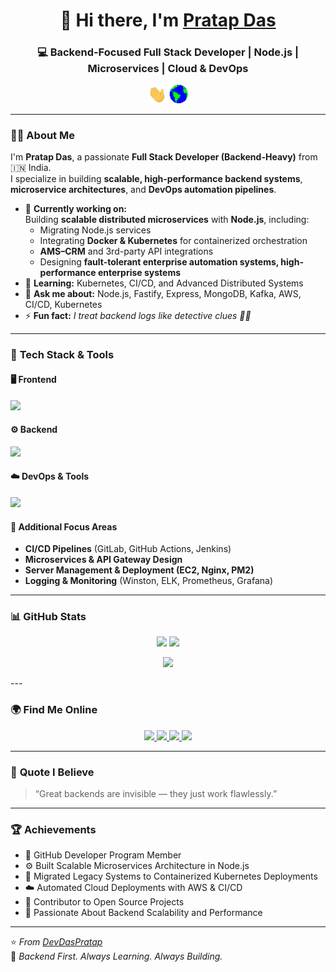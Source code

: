 <h1 align="center">👋 Hi there, I'm <a href="https://nedcod.com/about" target="_blank">Pratap Das</a></h1>
<h3 align="center">💻 Backend-Focused Full Stack Developer | Node.js | Microservices | Cloud & DevOps</h3>

<p align="center">
  <img src="https://github.com/DevDasPratap/DevDasPratap/blob/main/Hi.gif" width="30px">
  <img src="https://github.com/DevDasPratap/DevDasPratap/blob/main/Earth.gif" width="30px">
</p>

---

### 👨‍💻 **About Me**

I'm **Pratap Das**, a passionate **Full Stack Developer (Backend-Heavy)** from 🇮🇳 India.  
I specialize in building **scalable, high-performance backend systems**, **microservice architectures**, and **DevOps automation pipelines**.

- 🔭 **Currently working on:**  
  Building **scalable distributed microservices** with **Node.js**, including:  
  - Migrating Node.js services  
  - Integrating **Docker & Kubernetes** for containerized orchestration  
  - **AMS–CRM** and 3rd-party API integrations  
  - Designing **fault-tolerant enterprise automation systems, high-performance enterprise systems** 
- 🌱 **Learning:** Kubernetes, CI/CD, and Advanced Distributed Systems  
- 💬 **Ask me about:** Node.js, Fastify, Express, MongoDB, Kafka, AWS, CI/CD, Kubernetes  
- ⚡ **Fun fact:** *I treat backend logs like detective clues 🕵️‍♂️*

---

### 🧠 **Tech Stack & Tools**

#### 🖥️ Frontend
<p align="left">
  <img src="https://skillicons.dev/icons?i=html,css,js,ts,angular,react,nextjs,bootstrap,tailwind,materialui" />
</p>

#### ⚙️ Backend
<p align="left">
  <img src="https://skillicons.dev/icons?i=nodejs,express,mongodb,postgres,prisma,redis,kafka,graphql,nginx" />
</p>

#### ☁️ DevOps & Tools
<p align="left">
  <img src="https://skillicons.dev/icons?i=aws,gcp,docker,kubernetes,git,gitlab,github,jenkins,linux,vscode,postman" />
</p>

#### 🧩 Additional Focus Areas
- **CI/CD Pipelines** (GitLab, GitHub Actions, Jenkins)  
- **Microservices & API Gateway Design**  
- **Server Management & Deployment (EC2, Nginx, PM2)**  
- **Logging & Monitoring** (Winston, ELK, Prometheus, Grafana)  

---

### 📊 **GitHub Stats**
<p align="center">
  <img src="https://github-readme-stats.vercel.app/api?username=DevDasPratap&show_icons=true&theme=tokyonight" height="160px"/>
  <img src="https://github-readme-streak-stats.herokuapp.com/?user=DevDasPratap&theme=tokyonight" height="160px"/>
</p>

<p align="center">
  <img src="https://github-readme-stats.vercel.app/api/top-langs/?username=DevDasPratap&layout=compact&theme=tokyonight" height="160px"/>
</p>
---

### 🌍 **Find Me Online**
<p align="center">
  <a href="https://www.linkedin.com/in/devdaspratap/" target="_blank">
    <img src="https://img.shields.io/badge/LinkedIn-%230077B5.svg?&style=for-the-badge&logo=linkedin&logoColor=white"/>
  </a>
  <a href="mailto:Contact.Pratap.Das@gmail.com">
    <img src="https://img.shields.io/badge/Email-D14836?style=for-the-badge&logo=gmail&logoColor=white"/>
  </a>
  <a href="https://nedcod.com/">
    <img src="https://img.shields.io/badge/Portfolio-000000?style=for-the-badge&logo=About.me&logoColor=white"/>
  </a>
  <a href="https://devdaspratap.github.io/resume/" target="_blank">
    <img src="https://img.shields.io/badge/Resume-8A2BE2?style=for-the-badge&logo=readme&logoColor=white"/>
  </a>
</p>

---

### 🧩 **Quote I Believe**
> “Great backends are invisible — they just work flawlessly.”

---

### 🏆 **Achievements**
- 💎 GitHub Developer Program Member  
- ⚙️ Built Scalable Microservices Architecture in Node.js  
- 🐳 Migrated Legacy Systems to Containerized Kubernetes Deployments  
- ☁️ Automated Cloud Deployments with AWS & CI/CD  
- 🧠 Contributor to Open Source Projects  
- 🚀 Passionate About Backend Scalability and Performance  

---

⭐️ *From [DevDasPratap](https://github.com/DevDasPratap)*  
📌 *Backend First. Always Learning. Always Building.*
